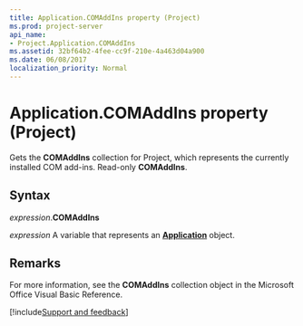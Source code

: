 ```yaml
---
title: Application.COMAddIns property (Project)
ms.prod: project-server
api_name:
- Project.Application.COMAddIns
ms.assetid: 32bf64b2-4fee-cc9f-210e-4a463d04a900
ms.date: 06/08/2017
localization_priority: Normal
---
```



# Application.COMAddIns property (Project)

Gets the  **COMAddIns** collection for Project, which represents the currently installed COM add-ins. Read-only **COMAddIns**.


## Syntax

_expression_.**COMAddIns**

_expression_ A variable that represents an **[Application](Project.Application.md)** object.


## Remarks

For more information, see the  **COMAddIns** collection object in the Microsoft Office Visual Basic Reference.

[!include[Support and feedback](~/includes/feedback-boilerplate.md)]
